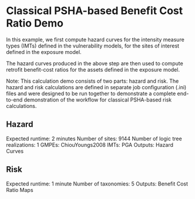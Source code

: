 Classical PSHA-based Benefit Cost Ratio Demo
============================================

In this example, we first compute hazard curves for the intensity measure types (IMTs) defined in the vulnerability models, for the sites of interest defined in the exposure model.

The hazard curves produced in the above step are then used to compute retrofit benefit-cost ratios for the assets defined in the exposure model.

Note: This calculation demo consists of two parts: hazard and risk. The hazard and risk calculations are defined in separate job configuration (.ini) files and were designed to be run together to demonstrate a complete end-to-end demonstration of the workflow for classical PSHA-based risk calculations.

Hazard
------
Expected runtime: 2 minutes
Number of sites: 9144
Number of logic tree realizations: 1
GMPEs: ChiouYoungs2008
IMTs: PGA
Outputs: Hazard Curves

Risk
----
Expected runtime: 1 minute
Number of taxonomies: 5
Outputs: Benefit Cost Ratio Maps